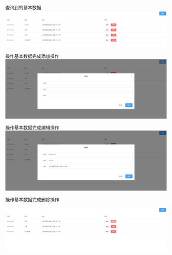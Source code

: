 查询到的基本数据
![img.png](img.png)

操作基本数据完成添加操作 
![img_1.png](img_1.png)

操作基本数据完成编辑操作
![img_2.png](img_2.png)

操作基本数据完成删除操作

![img_3.png](img_3.png)